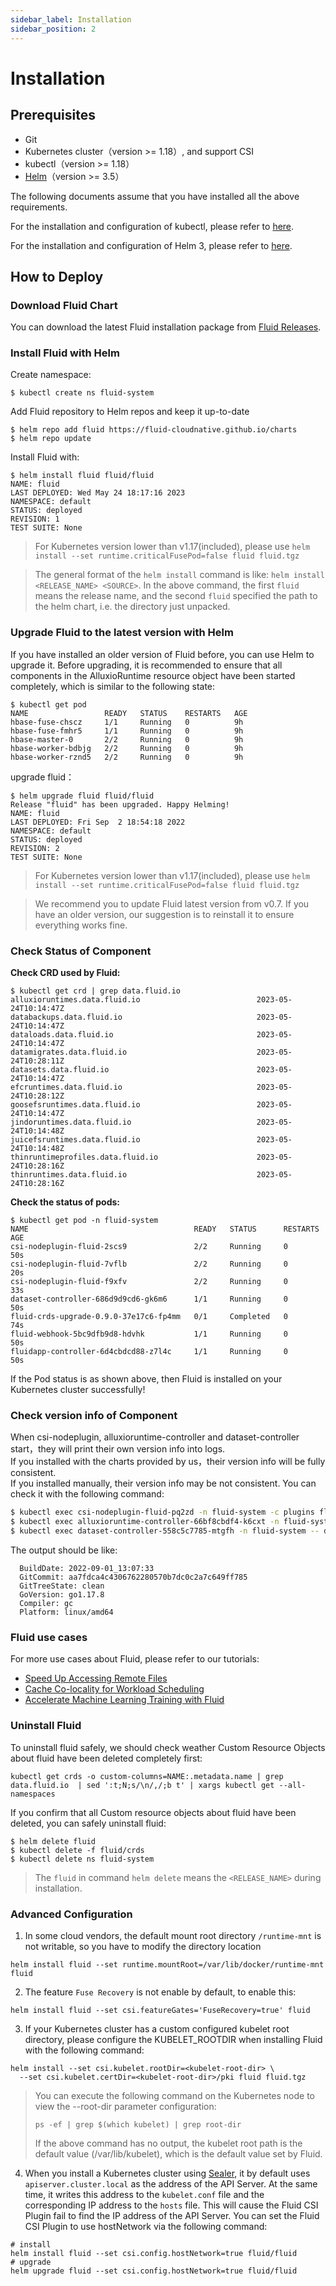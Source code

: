 ```yaml
---
sidebar_label: Installation
sidebar_position: 2
---
```


# Installation

## Prerequisites

- Git
- Kubernetes cluster（version >= 1.18）, and support CSI
- kubectl（version >= 1.18）
- [Helm](https://helm.sh/)（version >= 3.5）

The following documents assume that you have installed all the above requirements.

For the installation and configuration of kubectl, please refer to [here](https://kubernetes.io/docs/tasks/tools/install-kubectl/).

For the installation and configuration of Helm 3, please refer to [here](https://v3.helm.sh/docs/intro/install/).

## How to Deploy

### Download Fluid Chart

You can download the latest Fluid installation package from [Fluid Releases](https://github.com/fluid-cloudnative/fluid/releases).

### Install Fluid with Helm

Create namespace:

```shell
$ kubectl create ns fluid-system
```

Add Fluid repository to Helm repos and keep it up-to-date

```shell
$ helm repo add fluid https://fluid-cloudnative.github.io/charts
$ helm repo update
```


Install Fluid with:

```shell
$ helm install fluid fluid/fluid
NAME: fluid
LAST DEPLOYED: Wed May 24 18:17:16 2023
NAMESPACE: default
STATUS: deployed
REVISION: 1
TEST SUITE: None
```

> For Kubernetes version lower than v1.17(included), please use `helm install --set runtime.criticalFusePod=false fluid fluid.tgz`

> The general format of the `helm install` command is like: `helm install <RELEASE_NAME> <SOURCE>`. In the above command,  the first `fluid` means the release name, and the second  `fluid` specified the path to the helm chart, i.e. the directory just unpacked.


### Upgrade Fluid to the latest version with Helm

If you have installed an older version of Fluid before, you can use Helm to upgrade it.
Before upgrading, it is recommended to ensure that all components in the AlluxioRuntime resource object have been started completely, which is similar to the following state:

```shell
$ kubectl get pod
NAME                 READY   STATUS    RESTARTS   AGE
hbase-fuse-chscz     1/1     Running   0          9h
hbase-fuse-fmhr5     1/1     Running   0          9h
hbase-master-0       2/2     Running   0          9h
hbase-worker-bdbjg   2/2     Running   0          9h
hbase-worker-rznd5   2/2     Running   0          9h
```

upgrade fluid：
```shell
$ helm upgrade fluid fluid/fluid
Release "fluid" has been upgraded. Happy Helming!
NAME: fluid
LAST DEPLOYED: Fri Sep  2 18:54:18 2022
NAMESPACE: default
STATUS: deployed
REVISION: 2
TEST SUITE: None
```

> For Kubernetes version lower than v1.17(included), please use `helm install --set runtime.criticalFusePod=false fluid fluid.tgz`

> We recommend you to update Fluid latest version from v0.7. If you have an older version, our suggestion is to reinstall it to ensure everything works fine.

### Check Status of Component

**Check CRD used by Fluid:**

```shell
$ kubectl get crd | grep data.fluid.io
alluxioruntimes.data.fluid.io                          2023-05-24T10:14:47Z
databackups.data.fluid.io                              2023-05-24T10:14:47Z
dataloads.data.fluid.io                                2023-05-24T10:14:47Z
datamigrates.data.fluid.io                             2023-05-24T10:28:11Z
datasets.data.fluid.io                                 2023-05-24T10:14:47Z
efcruntimes.data.fluid.io                              2023-05-24T10:28:12Z
goosefsruntimes.data.fluid.io                          2023-05-24T10:14:47Z
jindoruntimes.data.fluid.io                            2023-05-24T10:14:48Z
juicefsruntimes.data.fluid.io                          2023-05-24T10:14:48Z
thinruntimeprofiles.data.fluid.io                      2023-05-24T10:28:16Z
thinruntimes.data.fluid.io                             2023-05-24T10:28:16Z
```

**Check the status of pods:**

```shell
$ kubectl get pod -n fluid-system
NAME                                     READY   STATUS      RESTARTS   AGE
csi-nodeplugin-fluid-2scs9               2/2     Running     0          50s
csi-nodeplugin-fluid-7vflb               2/2     Running     0          20s
csi-nodeplugin-fluid-f9xfv               2/2     Running     0          33s
dataset-controller-686d9d9cd6-gk6m6      1/1     Running     0          50s
fluid-crds-upgrade-0.9.0-37e17c6-fp4mm   0/1     Completed   0          74s
fluid-webhook-5bc9dfb9d8-hdvhk           1/1     Running     0          50s
fluidapp-controller-6d4cbdcd88-z7l4c     1/1     Running     0          50s
```

If the Pod status is as shown above, then Fluid is installed on your Kubernetes cluster successfully!

### Check version info of Component

When csi-nodeplugin, alluxioruntime-controller and dataset-controller start，they will print their own version info into logs.  
If you installed with the charts provided by us，their version info will be fully consistent.  
If you installed manually, their version info may be not consistent. You can check it with the following command:

```bash
$ kubectl exec csi-nodeplugin-fluid-pq2zd -n fluid-system -c plugins fluid-csi version
$ kubectl exec alluxioruntime-controller-66bf8cbdf4-k6cxt -n fluid-system -- alluxioruntime-controller version
$ kubectl exec dataset-controller-558c5c7785-mtgfh -n fluid-system -- dataset-controller version
```

The output should be like:
```
  BuildDate: 2022-09-01_13:07:33
  GitCommit: aa7fdca4c4306762280570b7dc0c2a7c649ff785
  GitTreeState: clean
  GoVersion: go1.17.8
  Compiler: gc
  Platform: linux/amd64
```

### Fluid use cases
For more use cases about Fluid, please refer to our tutorials:
- [Speed Up Accessing Remote Files](/docs/tutorials/dataset-creation/accelerate-data-accessing-posix)
- [Cache Co-locality for Workload Scheduling](/docs/tutorials/dataset-creation/cache-co-locality)
- [Accelerate Machine Learning Training with Fluid](/docs/tutorials/advanced/machine-learning-workload)

### Uninstall Fluid

To uninstall fluid safely, we should check weather Custom Resource Objects about fluid have been deleted completely first:
```shell
kubectl get crds -o custom-columns=NAME:.metadata.name | grep data.fluid.io  | sed ':t;N;s/\n/,/;b t' | xargs kubectl get --all-namespaces
```
If you confirm that all Custom resource objects about fluid have been deleted, you can safely uninstall fluid:

```shell
$ helm delete fluid
$ kubectl delete -f fluid/crds
$ kubectl delete ns fluid-system
```

> The `fluid` in command `helm delete` means the `<RELEASE_NAME>` during installation.


### Advanced Configuration

1. In some cloud vendors, the default mount root directory `/runtime-mnt` is not writable, so you have to modify the directory location

```
helm install fluid --set runtime.mountRoot=/var/lib/docker/runtime-mnt fluid
```

2. The feature `Fuse Recovery` is not enable by default, to enable this:

```
helm install fluid --set csi.featureGates='FuseRecovery=true' fluid
```

3. If your Kubernetes cluster has a custom configured kubelet root directory, please configure the KUBELET_ROOTDIR when installing Fluid with the following command: 
```shell
helm install --set csi.kubelet.rootDir=<kubelet-root-dir> \
  --set csi.kubelet.certDir=<kubelet-root-dir>/pki fluid fluid.tgz
```

> You can execute the following command on the Kubernetes node to view the --root-dir parameter configuration:
> ```
> ps -ef | grep $(which kubelet) | grep root-dir
> ```
> If the above command has no output, the kubelet root path is the default value (/var/lib/kubelet), which is the default value set by Fluid.

4. When you install a Kubernetes cluster using [Sealer](http://sealer.cool), it by default uses `apiserver.cluster.local` as the address of the API Server. At the same time, it writes this address to the `kubelet.conf` file and the corresponding IP address to the `hosts` file. This will cause the Fluid CSI Plugin fail to find the IP address of the API Server. You can set the Fluid CSI Plugin to use hostNetwork via the following command:
```shell
# install
helm install fluid --set csi.config.hostNetwork=true fluid/fluid
# upgrade
helm upgrade fluid --set csi.config.hostNetwork=true fluid/fluid
```